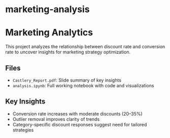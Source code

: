 # marketing-analysis
# Marketing Analytics 

This project analyzes the relationship between discount rate and conversion rate to uncover insights for marketing strategy optimization.

## Files
- `Castlery_Report.pdf`: Slide summary of key insights
- `analysis.ipynb`: Full working notebook with code and visualizations

## Key Insights
- Conversion rate increases with moderate discounts (20–35%)
- Outlier removal improves clarity of trends
- Category-specific discount responses suggest need for tailored strategies


